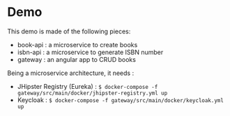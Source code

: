 # Demo

This demo is made of the following pieces:

* book-api : a microservice to create books
* isbn-api : a microservice to generate ISBN number
* gateway : an angular app to CRUD books

Being a microservice architecture, it needs :

* JHipster Registry (Eureka) : `$ docker-compose -f gateway/src/main/docker/jhipster-registry.yml up`
* Keycloak : `$ docker-compose -f gateway/src/main/docker/keycloak.yml up`